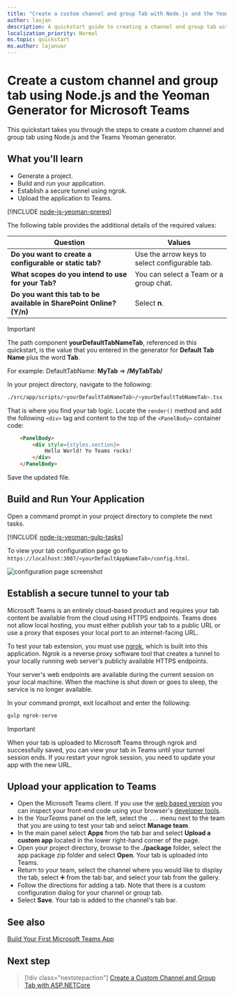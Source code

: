 ```yaml
---
title: "Create a custom channel and group Tab with Node.js and the Yeoman Generator for Microsoft Teams"
author: laujan
description: A quickstart guide to creating a channel and group tab with the Yeoman Generator for Microsoft Teams.
localization_priority: Normal
ms.topic: quickstart
ms.author: lajanuar
---
```


# Create a custom channel and group tab using Node.js and the Yeoman Generator for Microsoft Teams

This quickstart takes you through the steps to create a custom channel and group tab using Node.js and the Teams Yeoman generator.

## What you'll learn

* Generate a project.
* Build and run your application.
* Establish a secure tunnel using ngrok.
* Upload the application to Teams.

[!INCLUDE [node-js-yeoman-prereq](~/includes/tabs/node-js-yeoman-prereq.md)]

The following table provides the additional details of the required values:

| **Question** | **Values** |
|-------------|-------------|
| **Do you want to create a configurable or static tab?** | Use the arrow keys to select configurable tab. |
| **What scopes do you intend to use for your Tab?** | You can select a Team or a group chat. |
| **Do you want this tab to be available in SharePoint Online? (Y/n)** | Select **n**. |

>[!IMPORTANT]
>The path component **yourDefaultTabNameTab**, referenced in this quickstart, is the value that you entered in the generator for **Default Tab Name** plus the word **Tab**.
>
>For example: DefaultTabName: **MyTab** => **/MyTabTab/**

In your project directory, navigate to the following:

```bash
./src/app/scripts/<yourDefaultTabNameTab>/<yourDefaultTabNameTab>.tsx
```

That is where you find your tab logic. Locate the `render()` method and add the following `<div>` tag and content to the top of the `<PanelBody>` container code:

```html
    <PanelBody>
        <div style={styles.section}>
            Hello World! Yo Teams rocks!
        </div>
    </PanelBody>
```

Save the updated file.

## Build and Run Your Application

Open a command prompt in your project directory to complete the next tasks.

[!INCLUDE [node-js-yeoman-gulp-tasks](~/includes/tabs/node-js-yeoman-gulp-tasks.md)]

To view your tab configuration page go to `https://localhost:3007/<yourDefaultAppNameTab>/config.html`.

![configuration page screenshot](~/assets/images/tab-images/configurationPage.png)

## Establish a secure tunnel to your tab

Microsoft Teams is an entirely cloud-based product and requires your tab content be available from the cloud using HTTPS endpoints. Teams does not allow local hosting, you must either publish your tab to a public URL or use a proxy that exposes your local port to an internet-facing URL.

To test your tab extension, you must use [ngrok](https://ngrok.com/docs), which is built into this application. Ngrok is a reverse proxy software tool that creates a tunnel to your locally running web server's publicly available HTTPS endpoints.

Your server's web endpoints are available during the current session on your local machine. When the machine is shut down or goes to sleep, the service is no longer available.

In your command prompt, exit localhost and enter the following:

```bash
gulp ngrok-serve
```

> [!IMPORTANT]
> When your tab is uploaded to Microsoft Teams through ngrok and successfully saved, you can view your tab in Teams until your tunnel session ends. If you restart your ngrok session, you need to update your app with the new URL.

## Upload your application to Teams

- Open the Microsoft Teams client. If you use the [web based version](https://teams.microsoft.com) you can inspect your front-end code using your browser's [developer tools](~/tabs/how-to/developer-tools.md).
- In the *YourTeams* panel on the left, select the `...` menu next to the team that you are using to test your tab and select **Manage team**.
- In the main panel select **Apps** from the tab bar and select **Upload a custom app** located in the lower right-hand corner of the page.
- Open your project directory, browse to the **./package** folder, select the app package zip folder and select **Open**. Your tab is uploaded into Teams.
- Return to your team, select the channel where you would like to display the tab, select ➕ from the tab bar, and select your tab from the gallery.
- Follow the directions for adding a tab. Note that there is a custom configuration dialog for your channel or group tab.
- Select **Save**. Your tab is added to the channel's tab bar.

## See also

[Build Your First Microsoft Teams App](https://github.com/OfficeDev/generator-teams/wiki/Build-Your-First-Microsoft-Teams-App)

## Next step

> [!div class="nextstepaction"]
> [Create a Custom Channel and Group Tab with ASP.NETCore](~/tabs/create-your-tab/create-channel-group-tab-dotnet-core.md)